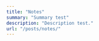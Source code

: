 ```yaml
---
title: "Notes"
summary: "Summary test"
description: "Description test."
url: "/posts/notes/"
---
```


